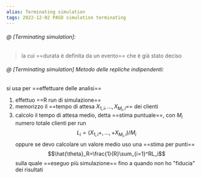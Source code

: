 ```yaml
---
alias: Terminating simulation
tags: 2022-12-02 PASD simulation terminating
---
```


###### @ [Terminating simulation]:
> la cui ==durata è definita da un evento== che è già stato deciso
<!--ID: 1670236970407-->


###### @ [Terminating simulation] Metodo delle repliche indipendenti:
 si usa per ==effettuare delle analisi==
1. effettuo ==R run di simulazione==
2. memorizzo il ==tempo di attesa $X_{1,i},...,X_{M_i,i}$== dei clienti
3. calcolo il tempo di attesa medio, detta ==stima puntuale==, con $M_i$ numero totale clienti per run $$L_i=(X_{1,i}+,...,+X_{M_i,i})/M_i$$ oppure se devo calcolare un valore medio uso una ==stima per punti== $$\hat{\theta}_R=\frac{1}{R}\sum_{i=1}^RL_i$$ sulla quale ==eseguo più simulazione== fino a quando non ho "fiducia" dei risultati
<!--ID: 1670236970412-->
